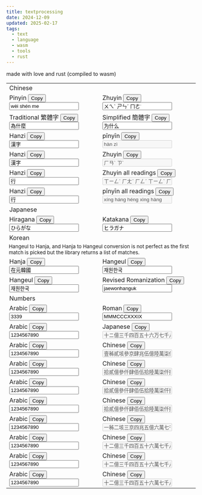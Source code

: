 ```yaml
---
title: textprocessing
date: 2024-12-09
updated: 2025-02-17
tags:
  - text
  - language
  - wasm
  - tools
  - rust
---
```


made with love and rust (compiled to wasm)

<script src="/js/textprocessing.js"></script>
<link href="./textprocessing.css" rel="stylesheet" type="text/css">
<table>
  <tbody>
    <tr>
      <td colspan="2">
        Chinese
      </td>
    </tr>
    <tr>
      <td>
        Pinyin 
        <button onclick="copyToClipboard('left0')">Copy</button>
        <input id="left0" oninput="transformLeftToRight(0)" value="wèi shén me">
      </td>
      <td>
        Zhuyin 
        <button onclick="copyToClipboard('right0')">Copy</button>
        <input id="right0" oninput="transformRightToLeft(0)" value="ㄨㄟˋ ㄕㄣˊ ㄇㄜ˙">
      </td>
    </tr>
    <tr>
      <td>
        Traditional 繁體字
        <button onclick="copyToClipboard('left1')">Copy</button>
        <input id="left1" oninput="transformLeftToRight(1)" value="為什麼">
      </td>
      <td>
        Simplified 簡體字
        <button onclick="copyToClipboard('right1')">Copy</button>
        <input id="right1" oninput="transformRightToLeft(1)" value="为什么">
      </td>
    </tr>
    <tr>
      <td>
        Hanzi
        <button onclick="copyToClipboard('left4')">Copy</button>
        <input id="left4" oninput="transformLeftToRight(4)" value="漢字">
      </td>
      <td>
        pīnyīn
        <button onclick="copyToClipboard('right4')">Copy</button>
        <input id="right4" oninput="transformRightToLeft(4)" value="hàn zì" disabled>
      </td>
    </tr>
    <tr>
      <td>
        Hanzi
        <button onclick="copyToClipboard('left8')">Copy</button>
        <input id="left8" oninput="transformLeftToRight(8)" value="漢字">
      </td>
      <td>
        Zhuyin
        <button onclick="copyToClipboard('right8')">Copy</button>
        <input id="right8" oninput="transformRightToLeft(8)" value="ㄏㄢˋ ㄗˋ" disabled>
      </td>
    </tr>
    <tr>
      <td>
        Hanzi
        <button onclick="copyToClipboard('left9')">Copy</button>
        <input id="left9" oninput="transformLeftToRight(9)" value="行">
      </td>
      <td>
        Zhuyin all readings
        <button onclick="copyToClipboard('right9')">Copy</button>
        <input id="right9" oninput="transformRightToLeft(9)" value="ㄒㄧㄥˊ ㄏㄤˊ ㄏㄥˊ ㄒㄧㄥˋ ㄏㄤˋ" disabled>
      </td>
    </tr>
    <tr>
      <td>
        Hanzi
        <button onclick="copyToClipboard('left5')">Copy</button>
        <input id="left5" oninput="transformLeftToRight(5)" value="行">
      </td>
      <td>
        pīnyīn all readings
        <button onclick="copyToClipboard('right5')">Copy</button>
        <input id="right5" oninput="transformRightToLeft(5)" value="xíng háng héng xìng hàng" disabled>
      </td>
    </tr> 
    <tr>
      <td colspan="2">
        Japanese
      </td>
    </tr>
    <tr>
      <td>
        Hiragana 
        <button onclick="copyToClipboard('left2')">Copy</button>
        <input id="left2" oninput="transformLeftToRight(2)" value="ひらがな">
      </td>
      <td>
        Katakana 
        <button onclick="copyToClipboard('right2')">Copy</button>
        <input id="right2" oninput="transformRightToLeft(2)" value="ヒラガナ">
      </td>
    </tr>
    <tr>
      <td colspan="2">
        Korean
      </td>
    </tr>
    <tr>
      <td colspan="2" style="font-size: smaller;">
        Hangeul to Hanja, and Hanja to Hangeul conversion is not perfect as the first match is picked but the library returns a list of matches.
      </td>
    </tr>    
    <tr>
      <td>
        Hanja
        <button onclick="copyToClipboard('left3')">Copy</button>
        <input id="left3" oninput="transformLeftToRight(3)" value="在元韓國">
      </td>
      <td>
        Hangeul 
        <button onclick="copyToClipboard('right3')">Copy</button>
        <input id="right3" oninput="transformRightToLeft(3)" value="재원한국">
      </td>
    </tr>
    <tr>
      <td>
        Hangeul
        <button onclick="copyToClipboard('left19')">Copy</button>
        <input id="left19" oninput="transformLeftToRight(19)" value="재원한국">
      </td>
      <td>
        Revised Romanization
        <button onclick="copyToClipboard('right3')">Copy</button>
        <input id="right19" oninput="transformRightToLeft(19)" value="jaewonhanguk">
      </td>
    </tr>
    <tr>
      <td colespan="2">
        Numbers
      </td>
    </tr>
    <tr>
      <td>
        Arabic
        <button onclick="copyToClipboard('left7')">Copy</button>
        <input id="left7" oninput="transformLeftToRight(7)" value="3339">
      </td>
      <td>
        Roman
        <button onclick="copyToClipboard('right7')">Copy</button>
        <input id="right7" oninput="transformRightToLeft(7)" value="MMMCCCXXXIX">
      </td>
    </tr>
    <tr>
      <td>
        Arabic
        <button onclick="copyToClipboard('left18')">Copy</button>
        <input id="left18" oninput="transformLeftToRight(18)" value="1234567890">
      </td>
      <td>
        Japanese
        <button onclick="copyToClipboard('right18')">Copy</button>
        <input id="right18" oninput="transformRightToLeft(18)" value="十ニ億三千四百五十六万七千八百九十" disabled>
      </td>
    </tr>
    <tr>
      <td>
        Arabic
        <button onclick="copyToClipboard('left10')">Copy</button>
        <input id="left10" oninput="transformLeftToRight(10)" value="1234567890">
      </td>
      <td>
        Chinese
        <button onclick="copyToClipboard('right10')">Copy</button>
        <input id="right10" oninput="transformRightToLeft(10)" value="壹秭貳垓參京肆兆伍億陸萬柒仟捌佰玖拾" disabled>
      </td>
    </tr>
    <tr>
      <td>
        Arabic
        <button onclick="copyToClipboard('left11')">Copy</button>
        <input id="left11" oninput="transformLeftToRight(11)" value="1234567890">
      </td>
      <td>
        Chinese
        <button onclick="copyToClipboard('right11')">Copy</button>
        <input id="right11" oninput="transformRightToLeft(11)" value="拾貳億參仟肆佰伍拾陸萬柒仟捌佰玖拾" disabled>
      </td>
    </tr>
    <tr>
      <td>
        Arabic
        <button onclick="copyToClipboard('left12')">Copy</button>
        <input id="left12" oninput="transformLeftToRight(12)" value="1234567890">
      </td>
      <td>
        Chinese
        <button onclick="copyToClipboard('right12')">Copy</button>
        <input id="right12" oninput="transformRightToLeft(12)" value="拾貳億參仟肆佰伍拾陸萬柒仟捌佰玖拾" disabled>
      </td>
    </tr>
    <tr>
      <td>
        Arabic
        <button onclick="copyToClipboard('left13')">Copy</button>
        <input id="left13" oninput="transformLeftToRight(13)" value="1234567890">
      </td>
      <td>
        Chinese
        <button onclick="copyToClipboard('right13')">Copy</button>
        <input id="right13" oninput="transformRightToLeft(13)" value="拾貳億參仟肆佰伍拾陸萬柒仟捌佰玖拾" disabled>
      </td>
    </tr>
    <tr>
      <td>
        Arabic
        <button onclick="copyToClipboard('left14')">Copy</button>
        <input id="left14" oninput="transformLeftToRight(14)" value="1234567890">
      </td>
      <td>
        Chinese
        <button onclick="copyToClipboard('right14')">Copy</button>
        <input id="right14" oninput="transformRightToLeft(14)" value="一秭二垓三京四兆五億六萬七千八百九十" disabled>
      </td>
    </tr>
    <tr>
      <td>
        Arabic
        <button onclick="copyToClipboard('left15')">Copy</button>
        <input id="left15" oninput="transformLeftToRight(15)" value="1234567890">
      </td>
      <td>
        Chinese
        <button onclick="copyToClipboard('right15')">Copy</button>
        <input id="right15" oninput="transformRightToLeft(15)" value="十二億三千四百五十六萬七千八百九十" disabled>
      </td>
    </tr>
    <tr>
      <td>
        Arabic
        <button onclick="copyToClipboard('left16')">Copy</button>
        <input id="left16" oninput="transformLeftToRight(16)" value="1234567890">
      </td>
      <td>
        Chinese
        <button onclick="copyToClipboard('right16')">Copy</button>
        <input id="right16" oninput="transformRightToLeft(16)" value="十二億三千四百五十六萬七千八百九十" disabled>
      </td>
    </tr>
    <tr>
      <td>
        Arabic
        <button onclick="copyToClipboard('left17')">Copy</button>
        <input id="left17" oninput="transformLeftToRight(17)" value="1234567890">
      </td>
      <td>
        Chinese
        <button onclick="copyToClipboard('right17')">Copy</button>
        <input id="right17" oninput="transformRightToLeft(17)" value="十二億三千四百五十六萬七千八百九十" disabled>
      </td>
    </tr>
    <!-- <tr>
      <td>
        Hanja
        <button onclick="copyToClipboard('left6')">Copy</button>
        <input id="left6" oninput="transformLeftToRight(6)" value="我愛你">
      </td>
      <td>
        Hangeul 
        <button onclick="copyToClipboard('right6')">Copy</button>
        <input id="right6" oninput="transformRightToLeft(6)" value="아애니">
      </td>
    </tr> -->
  </tbody>
</table>
